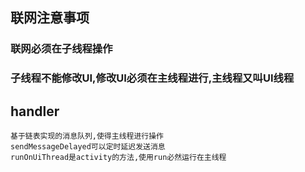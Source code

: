 ## 联网注意事项
### 联网必须在子线程操作
### 子线程不能修改UI,修改UI必须在主线程进行,主线程又叫UI线程

## handler
	基于链表实现的消息队列,使得主线程进行操作
	sendMessageDelayed可以定时延迟发送消息
	runOnUiThread是activity的方法,使用run必然运行在主线程